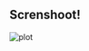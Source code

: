 ## Screnshoot!
![plot](https://user-images.githubusercontent.com/70453716/162545675-0bb047c6-0a35-40cc-b763-c68baf1a52c8.png)
